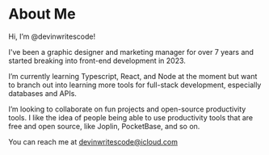 # About Me

Hi, I’m @devinwritescode!

I've been a graphic designer and marketing manager for over 7 years and started breaking into front-end development in 2023.

I’m currently learning Typescript, React, and Node at the moment but want to branch out into learning more tools for full-stack development, especially databases and APIs.

I’m looking to collaborate on fun projects and open-source productivity tools. I like the idea of people being able to use productivity tools that are free and open source, like Joplin, PocketBase, and so on. 

You can reach me at devinwritescode@icloud.com
